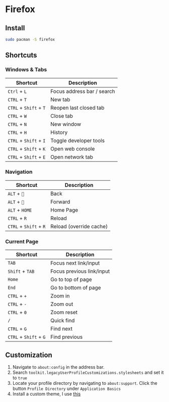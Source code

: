 # Firefox

## Install
```bash
sudo pacman -S firefox
```

## Shortcuts
### Windows & Tabs
| Shortcut               | Description                |
|------------------------|----------------------------|
| `Ctrl` + `L`           | Focus address bar / search |
| `CTRL` + `T`           | New tab                    |
| `CTRL` + `Shift` + `T` | Reopen last closed tab     |
| `CTRL` + `W`           | Close tab                  |
| `CTRL` + `N`           | New window                 |
| `CTRL` + `H`           | History                    |
| `CTRL` + `Shift` + `I` | Toggle developer tools     |
| `CTRL` + `Shift` + `K` | Open web console           |
| `CTRL` + `Shift` + `E` | Open network tab           |

### Navigation
| Shortcut               | Description             |
|------------------------|-------------------------|
| `ALT` + ``            | Back                    |
| `ALT` + ``            | Forward                 |
| `ALT` + `HOME`         | Home Page               |
| `CTRL` + `R`           | Reload                  |
| `CTRL` + `Shift` + `R` | Reload (override cache) |

### Current Page
| Shortcut               | Description               |
|------------------------|---------------------------|
| `TAB`                  | Focus next link/input     |
| `Shift` + `TAB`        | Focus previous link/input |
| `Home`                 | Go to top of page         |
| `End`                  | Go to bottom of page      |
| `CTRL` + `+`           | Zoom in                   |
| `CTRL` + `-`           | Zoom out                  |
| `CTRL` + `0`           | Zoom reset                |
| `/`                    | Quick find                |
| `CTRL` + `G`           | Find next                 |
| `CTRL` + `Shift` + `G` | Find previous             |


## Customization

1. Navigate to `about:config` in the address bar.
2. Search `toolkit.legacyUserProfileCustomizations.stylesheets` and set it to `true`
3. Locate your profile directory by navigating to `about:support`. Click the button `Profile Directory` under `Application Basics`
4. Install a custom theme, I use [this](https://codeberg.org/awwpotato/MiniFox)

